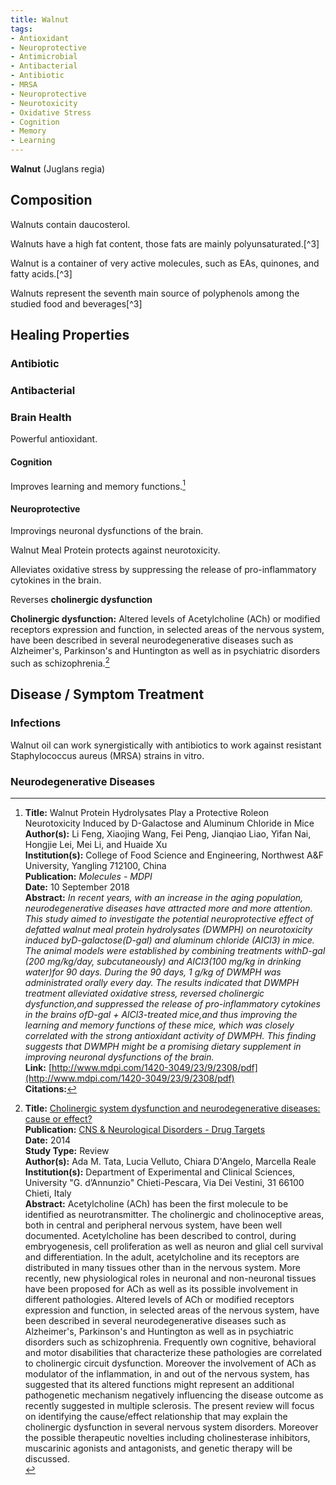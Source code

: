 ```yaml
---
title: Walnut
tags:
- Antioxidant
- Neuroprotective
- Antimicrobial
- Antibacterial
- Antibiotic
- MRSA
- Neuroprotective
- Neurotoxicity
- Oxidative Stress
- Cognition
- Memory
- Learning
---
```

**Walnut** (Juglans regia)

## Composition

Walnuts contain daucosterol.

Walnuts have a high fat content, those fats are mainly polyunsaturated.[^3]

Walnut is a container of very active molecules, such as EAs, quinones, and fatty acids.[^3]

Walnuts represent the seventh main source of polyphenols among the studied food and beverages[^3]

## Healing Properties

### Antibiotic

### Antibacterial

### Brain Health

Powerful antioxidant.

#### Cognition

Improves learning and memory functions.[^1]

#### Neuroprotective

Improvings neuronal dysfunctions of the brain.

Walnut Meal Protein protects against neurotoxicity.

Alleviates oxidative stress by suppressing the release of pro-inflammatory cytokines in the brain.

Reverses **cholinergic dysfunction**

**Cholinergic dysfunction:** Altered levels of Acetylcholine (ACh) or modified receptors expression and function, in selected areas of the nervous system, have been described in several neurodegenerative diseases such as Alzheimer's, Parkinson's and Huntington as well as in psychiatric disorders such as schizophrenia.[^2]

## Disease / Symptom Treatment

### Infections

Walnut oil can work synergistically with antibiotics to work against resistant Staphylococcus aureus (MRSA) strains in vitro.

### Neurodegenerative Diseases

[^1]: **Title:** Walnut Protein Hydrolysates Play a Protective Roleon Neurotoxicity Induced by D-Galactose and Aluminum Chloride in Mice<br>**Author(s):** Li Feng, Xiaojing Wang, Fei Peng, Jianqiao Liao, Yifan Nai, Hongjie Lei, Mei Li, and Huaide Xu<br>**Institution(s):** College of Food Science and Engineering, Northwest A&F University, Yangling 712100, China<br>**Publication:** <i>Molecules - MDPI</i><br>**Date:** 10 September 2018<br>**Abstract:** <i>In recent years, with an increase in the aging population, neurodegenerative diseases have attracted more and more attention. This study aimed to investigate the potential neuroprotective effect of defatted walnut meal protein hydrolysates (DWMPH) on neurotoxicity induced byD-galactose(D-gal) and aluminum chloride (AlCl3) in mice. The animal models were established by combining treatments withD-gal (200 mg/kg/day, subcutaneously) and AlCl3(100 mg/kg in drinking water)for 90 days. During the 90 days, 1 g/kg of DWMPH was administrated orally every day. The results indicated that DWMPH treatment alleviated oxidative stress,  reversed cholinergic dysfunction,and suppressed the release of pro-inflammatory cytokines in the brains ofD-gal + AlCl3-treated mice,and thus improving the learning and memory functions of these mice, which was closely correlated with the strong antioxidant activity of DWMPH. This finding suggests that DWMPH might be a promising dietary supplement in improving neuronal dysfunctions of the brain.</i><br>**Link:** [http://www.mdpi.com/1420-3049/23/9/2308/pdf](http://www.mdpi.com/1420-3049/23/9/2308/pdf)<br>**Citations:**

[^2]: **Title:** [Cholinergic system dysfunction and neurodegenerative diseases: cause or effect?](https://doi.org/10.2174/1871527313666140917121132)<br>
**Publication:** [CNS & Neurological Disorders - Drug Targets](https://www.eurekaselect.com/node/646/cns-neurological-disorders-drug-targets-/current_issue)<br>
**Date:** 2014<br>
**Study Type:** Review<br>
**Author(s):** Ada M. Tata, Lucia Velluto, Chiara D'Angelo, Marcella Reale<br>
**Institution(s):** Department of Experimental and Clinical Sciences, University "G. d’Annunzio" Chieti-Pescara, Via Dei Vestini, 31 66100 Chieti, Italy<br>
**Abstract:** Acetylcholine (ACh) has been the first molecule to be identified as neurotransmitter. The cholinergic and cholinoceptive areas, both in central and peripheral nervous system, have been well documented. Acetylcholine has been described to control, during embryogenesis, cell proliferation as well as neuron and glial cell survival and differentiation. In the adult, acetylcholine and its receptors are distributed in many tissues other than in the nervous system. More recently, new physiological roles in neuronal and non-neuronal tissues have been proposed for ACh as well as its possible involvement in different pathologies. Altered levels of ACh or modified receptors expression and function, in selected areas of the nervous system, have been described in several neurodegenerative diseases such as Alzheimer's, Parkinson's and Huntington as well as in psychiatric disorders such as schizophrenia. Frequently own cognitive, behavioral and motor disabilities that characterize these pathologies are correlated to cholinergic circuit dysfunction. Moreover the involvement of ACh as modulator of the inflammation, in and out of the nervous system, has suggested that its altered functions might represent an additional pathogenetic mechanism negatively influencing the disease outcome as recently suggested in multiple sclerosis. The present review will focus on identifying the cause/effect relationship that may explain the cholinergic dysfunction in several nervous system disorders. Moreover the possible therapeutic novelties including cholinesterase inhibitors, muscarinic agonists and antagonists, and genetic therapy will be discussed.<br>

<!-- [^1]: 
**Title:** [ ]( )<br>
**Publication:** [ ]( )<br>
**Date:** <br>
**Study Type:** Animal Study, Commentary, Human Study: In Vitro - In Vivo - In Silico, Human: Case Report, Meta Analysis, Review<br>
**Author(s):** <br>
**Institution(s):** <br>
**Abstract:** <br>
**IPFS:** [ipfs.io](https://ipfs.io/ipfs/), [cloudflare](https://cloudflare-ipfs.com/ipfs/) -->